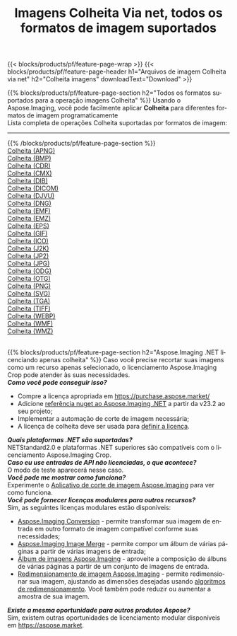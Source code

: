 ﻿---
title: Imagens Colheita Via net, todos os formatos de imagem suportados 
weight: 3920
url: /pt/net/crop 
lang: pt
langdirlevel: 2
locales: zh-hans,ja,it,ru,de,es,fr,nl,id,lt,pl,pt,vi,tr,ko,zh-hant,ar,hi,th,sv,cs,uk,he
description: Usando Aspose.Imaging, você pode facilmente imagens Colheita Via net
---

{{< blocks/products/pf/feature-page-wrap >}}
{{< blocks/products/pf/feature-page-header h1="Arquivos de imagem Colheita via net" h2="Colheita imagens" downloadText="Download" >}}


{{% blocks/products/pf/feature-page-section  h2="Todos os formatos suportados para a operação imagens Colheita" %}}
Usando o Aspose.Imaging, você pode facilmente aplicar **Colheita** para diferentes formatos de imagem programaticamente
<br/>
Lista completa de operações Colheita suportadas por formatos de imagem:
<hr/>
{{% /blocks/products/pf/feature-page-section %}}
<div class="container-fluid productfamilypage bg-gray">
    <div class="convertypes bg-gray agp-content section">
        <div class="container">
		<div class="row other-converters">
		    <div class='col-md-2 other-converter remove-lp remove-rp'><a href="/imaging/pt/net/crop/apng" >Colheita (APNG)</a></div><div class='col-md-2 other-converter remove-lp remove-rp'><a href="/imaging/pt/net/crop/bmp" >Colheita (BMP)</a></div><div class='col-md-2 other-converter remove-lp remove-rp'><a href="/imaging/pt/net/crop/cdr" >Colheita (CDR)</a></div><div class='col-md-2 other-converter remove-lp remove-rp'><a href="/imaging/pt/net/crop/cmx" >Colheita (CMX)</a></div><div class='col-md-2 other-converter remove-lp remove-rp'><a href="/imaging/pt/net/crop/dib" >Colheita (DIB)</a></div><div class='col-md-2 other-converter remove-lp remove-rp'><a href="/imaging/pt/net/crop/dicom" >Colheita (DICOM)</a></div><div class='col-md-2 other-converter remove-lp remove-rp'><a href="/imaging/pt/net/crop/djvu" >Colheita (DJVU)</a></div><div class='col-md-2 other-converter remove-lp remove-rp'><a href="/imaging/pt/net/crop/dng" >Colheita (DNG)</a></div><div class='col-md-2 other-converter remove-lp remove-rp'><a href="/imaging/pt/net/crop/emf" >Colheita (EMF)</a></div><div class='col-md-2 other-converter remove-lp remove-rp'><a href="/imaging/pt/net/crop/emz" >Colheita (EMZ)</a></div><div class='col-md-2 other-converter remove-lp remove-rp'><a href="/imaging/pt/net/crop/eps" >Colheita (EPS)</a></div><div class='col-md-2 other-converter remove-lp remove-rp'><a href="/imaging/pt/net/crop/gif" >Colheita (GIF)</a></div><div class='col-md-2 other-converter remove-lp remove-rp'><a href="/imaging/pt/net/crop/ico" >Colheita (ICO)</a></div><div class='col-md-2 other-converter remove-lp remove-rp'><a href="/imaging/pt/net/crop/j2k" >Colheita (J2K)</a></div><div class='col-md-2 other-converter remove-lp remove-rp'><a href="/imaging/pt/net/crop/jp2" >Colheita (JP2)</a></div><div class='col-md-2 other-converter remove-lp remove-rp'><a href="/imaging/pt/net/crop/jpg" >Colheita (JPG)</a></div><div class='col-md-2 other-converter remove-lp remove-rp'><a href="/imaging/pt/net/crop/odg" >Colheita (ODG)</a></div><div class='col-md-2 other-converter remove-lp remove-rp'><a href="/imaging/pt/net/crop/otg" >Colheita (OTG)</a></div><div class='col-md-2 other-converter remove-lp remove-rp'><a href="/imaging/pt/net/crop/png" >Colheita (PNG)</a></div><div class='col-md-2 other-converter remove-lp remove-rp'><a href="/imaging/pt/net/crop/svg" >Colheita (SVG)</a></div><div class='col-md-2 other-converter remove-lp remove-rp'><a href="/imaging/pt/net/crop/tga" >Colheita (TGA)</a></div><div class='col-md-2 other-converter remove-lp remove-rp'><a href="/imaging/pt/net/crop/tiff" >Colheita (TIFF)</a></div><div class='col-md-2 other-converter remove-lp remove-rp'><a href="/imaging/pt/net/crop/webp" >Colheita (WEBP)</a></div><div class='col-md-2 other-converter remove-lp remove-rp'><a href="/imaging/pt/net/crop/wmf" >Colheita (WMF)</a></div><div class='col-md-2 other-converter remove-lp remove-rp'><a href="/imaging/pt/net/crop/wmz" >Colheita (WMZ)</a></div>
                </div>
        </div>
    </div>
</div>
<br/>

{{% blocks/products/pf/feature-page-section  h2="Aspose.Imaging .NET licenciando apenas colheita" %}}
Caso você precise recortar suas imagens como um recurso apenas selecionado, o licenciamento Aspose.Imaging Crop pode atender às suas necessidades. <br/>
<i><b>Como você pode conseguir isso?</b></i>
<ul>
<li>
Compre a licença apropriada em <a href="https://purchase.aspose.market/">https://purchase.aspose.market/</a>
</li>
<li>
Adicione <a href="https://www.nuget.org/packages/Aspose.Imaging">referência nuget ao Aspose.Imaging .NET</a> a partir da v23.2 ao seu projeto;
</li>
<li>
Implementar a automação de corte de imagem necessária;
</li>
<li>
A licença de colheita deve ser usada para <a href="https://docs.aspose.com/imaging/net/licensing/">definir a licença</a>.
</li>
</ul>
<i><b>Quais plataformas .NET são suportadas?</b></i> <br/>
NETStandard2.0 e plataformas .NET superiores são compatíveis com o licenciamento Aspose.Imaging Crop.<br/>
<i><b>Caso eu use entradas de API não licenciadas, o que acontece?</b></i><br/>
O modo de teste aparecerá nesse caso.<br/>
<i><b>Você pode me mostrar como funciona?</b></i><br/>
Experimente o <a href="https://products.aspose.app/imaging/pt/image-crop/">Aplicativo de corte de imagem Aspose.Imaging</a> para ver como funciona.<br/>
<i><b>Você pode fornecer licenças modulares para outros recursos?</b></i><br/>
Sim, as seguintes licenças modulares estão disponíveis:<br/>
<ul>
<li>
<a href="https://products.aspose.com/imaging/pt/net/conversion/">Aspose.Imaging Conversion</a> - permite transformar sua imagem de entrada em outro formato de imagem compatível conforme suas necessidades;
</li>
<li>
<a href="https://products.aspose.com/imaging/pt/net/merge/">Aspose.Imaging Image Merge</a> - permite compor um álbum de várias páginas a partir de várias imagens de entrada;
</li>
<li>
<a href="https://products.aspose.com/imaging/pt/net/merge/">Álbum de imagens Aspose.Imaging</a> - aproveite a composição de álbuns de várias páginas a partir de um conjunto de imagens de entrada.
</li>
<li>
<a href="https://products.aspose.com/imaging/pt/net/resize/">Redimensionamento de imagem Aspose.Imaging</a> - permite redimensionar sua imagem, ajustando as dimensões desejadas usando <a href="https://reference.aspose.com/imaging/net/aspose.imaging/resizetype/">algoritmos de redimensionamento</a>. Você também pode reduzir ou aumentar a amostra de sua imagem.
</li>
</ul>
<i><b>Existe a mesma oportunidade para outros produtos Aspose?</b></i><br/>
Sim, existem outras oportunidades de licenciamento modular disponíveis em <a href="https://aspose.market">https://aspose.market</a>.
